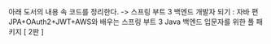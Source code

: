 아래 도서의 내용 속 코드를 정리한다.
-> 스프링 부트 3 백엔드 개발자 되기 : 자바 편 JPA+OAuth2+JWT+AWS와 배우는 스프링 부트 3 Java 백엔드 입문자를 위한 풀 패키지 [ 2판 ]
